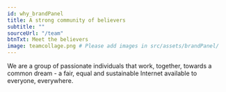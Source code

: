 ```yaml
---
id: why_brandPanel
title: A strong community of believers
subtitle: ""
sourceUrl: "/team"
btnTxt: Meet the believers
image: teamcollage.png # Please add images in src/assets/brandPanel/
---
```


We are a group of passionate individuals that work, together, towards a common dream - a fair, equal and sustainable Internet available to everyone, everywhere.

